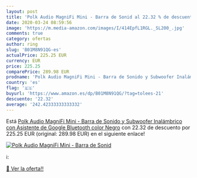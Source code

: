 ```yaml
---
layout: post
title: 'Polk Audio MagniFi Mini - Barra de Sonid al 22.32 % de descuento'
date: 2020-03-24 08:59:56
image: 'https://m.media-amazon.com/images/I/414EpfL1RGL._SL200_.jpg'
comments: true
category: ofertas
author: ring
slug: 'B01M8N91QG-es'
actualPrice: 225.25 EUR
currency: EUR
price: 225.25
comparePrice: 289.98 EUR
prodname: 'Polk Audio MagniFi Mini - Barra de Sonido y Subwoofer Inalámbrico  con Asistente de Google  Bluetooth  color Negro'
country: 'es'
flag: '🇪🇸'
buyurl: 'https://www.amazon.es/dp/B01M8N91QG/?tag=tolees-21'
descuento: '22.32'
average: '242.42333333333332'
---
```


Está [Polk Audio MagniFi Mini - Barra de Sonido y Subwoofer Inalámbrico  con Asistente de Google  Bluetooth  color Negro](https://www.amazon.es/dp/B01M8N91QG/?tag=tolees-21) con 22.32 de descuento por 225.25 EUR (original: 289.98 EUR) en el siguiente enlace!

[![Polk Audio MagniFi Mini - Barra de Sonid](https://m.media-amazon.com/images/I/414EpfL1RGL._SL200_.jpg)](https://www.amazon.es/dp/B01M8N91QG/?tag=tolees-21)

ℹ️:


[🛒 Ver la oferta!!](https://www.amazon.es/dp/B01M8N91QG/?tag=tolees-21)

